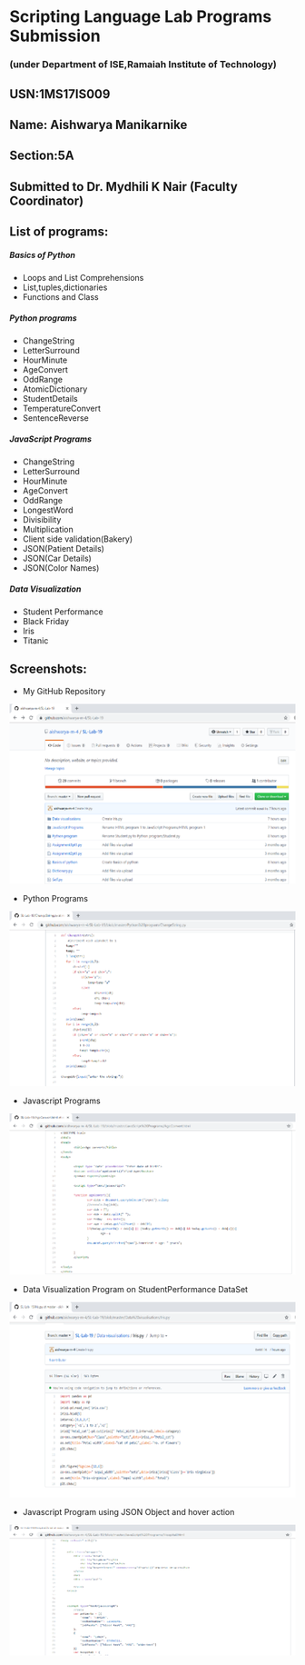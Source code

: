 

# Scripting Language Lab Programs Submission

### (under Department of ISE,Ramaiah Institute of Technology)

## USN:1MS17IS009

## Name: Aishwarya Manikarnike

## Section:5A

## Submitted to Dr. Mydhili K Nair (Faculty Coordinator)

 
## List of programs:

##### Basics of Python
  * Loops and List Comprehensions
  * List,tuples,dictionaries
  * Functions and Class
  
##### Python programs
  * ChangeString
  * LetterSurround
  * HourMinute
  * AgeConvert
  * OddRange
  * AtomicDictionary
  * StudentDetails
  * TemperatureConvert
  * SentenceReverse
  
##### JavaScript Programs
  * ChangeString
  * LetterSurround
  * HourMinute
  * AgeConvert
  * OddRange
  * LongestWord
  * Divisibility
  * Multiplication
  * Client side validation(Bakery)
  * JSON(Patient Details)
  * JSON(Car Details)
  * JSON(Color Names)
  
##### Data Visualization
  * Student Performance
  * Black Friday
  * Iris
  * Titanic
  
## Screenshots:
* My GitHub Repository

![](images/img1.png)

* Python Programs

![](images/img2.png)

* Javascript Programs

![](images/img3.png)

* Data Visualization Program on StudentPerformance DataSet

![](images/img4.png)

* Javascript Program using JSON Object and hover action

![](images/img5.png)


